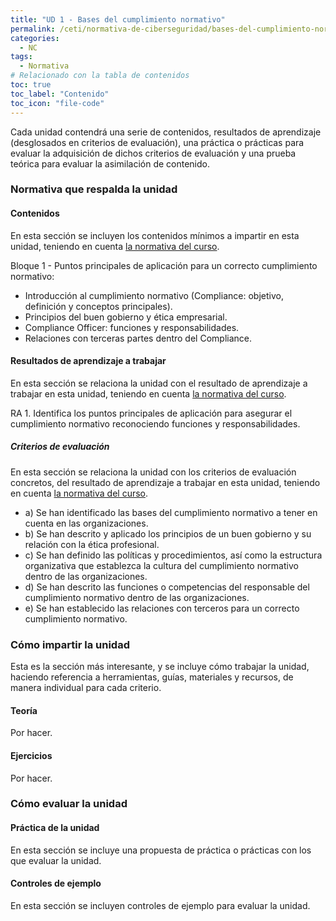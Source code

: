```yaml
---
title: "UD 1 - Bases del cumplimiento normativo"
permalink: /ceti/normativa-de-ciberseguridad/bases-del-cumplimiento-normativo
categories:
  - NC
tags:
  - Normativa
# Relacionado con la tabla de contenidos
toc: true
toc_label: "Contenido"
toc_icon: "file-code"
---
```


Cada unidad contendrá una serie de contenidos, resultados de aprendizaje (desglosados en criterios de evaluación), una práctica o prácticas para evaluar la adquisición de dichos criterios de evaluación y una prueba teórica para evaluar la asimilación de contenido.

### Normativa que respalda la unidad

#### Contenidos

En esta sección se incluyen los contenidos mínimos a impartir en esta unidad, teniendo en cuenta [la normativa del curso](https://www.boe.es/diario_boe/txt.php?id=BOE-A-2020-4963).

Bloque 1 - Puntos principales de aplicación para un correcto cumplimiento normativo:

- Introducción al cumplimiento normativo (Compliance: objetivo, definición y conceptos principales).
- Principios del buen gobierno y ética empresarial.
- Compliance Officer: funciones y responsabilidades.
- Relaciones con terceras partes dentro del Compliance.

#### Resultados de aprendizaje a trabajar

En esta sección se relaciona la unidad con el resultado de aprendizaje a trabajar en esta unidad, teniendo en cuenta [la normativa del curso](https://www.boe.es/diario_boe/txt.php?id=BOE-A-2020-4963).

RA 1. Identifica los puntos principales de aplicación para asegurar el cumplimiento normativo reconociendo funciones y responsabilidades.

##### Criterios de evaluación

En esta sección se relaciona la unidad con los criterios de evaluación concretos, del resultado de aprendizaje a trabajar en esta unidad, teniendo en cuenta [la normativa del curso](https://www.boe.es/diario_boe/txt.php?id=BOE-A-2020-4963).

- a) Se han identificado las bases del cumplimiento normativo a tener en cuenta en las organizaciones.
- b) Se han descrito y aplicado los principios de un buen gobierno y su relación con la ética profesional.
- c) Se han definido las políticas y procedimientos, así como la estructura organizativa que establezca la cultura del cumplimiento normativo dentro de las organizaciones.
- d) Se han descrito las funciones o competencias del responsable del cumplimiento normativo dentro de las organizaciones.
- e) Se han establecido las relaciones con terceros para un correcto cumplimiento normativo.

### Cómo impartir la unidad

Esta es la sección más interesante, y se incluye cómo trabajar la unidad, haciendo referencia a herramientas, guías, materiales y recursos, de manera individual para cada criterio.

#### Teoría

Por hacer.

#### Ejercicios

Por hacer.

### Cómo evaluar la unidad

#### Práctica de la unidad

En esta sección se incluye una propuesta de práctica o prácticas con los que evaluar la unidad.

#### Controles de ejemplo

En esta sección se incluyen controles de ejemplo para evaluar la unidad.
